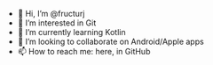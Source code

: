 - 👋 Hi, I’m @fructurj
- 👀 I’m interested in Git
- 🌱 I’m currently learning Kotlin
- 💞️ I’m looking to collaborate on Android/Apple apps
- 📫 How to reach me: here, in GitHub

<!---
fructurj/fructurj is a ✨ special ✨ repository because its `README.md` (this file) appears on your GitHub profile.
You can click the Preview link to take a look at your changes.
--->
